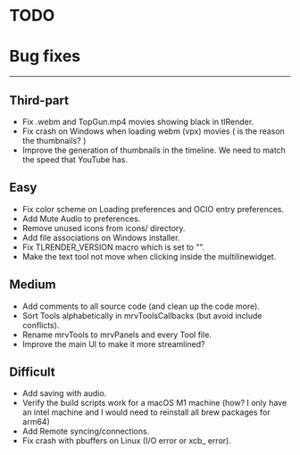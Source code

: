 TODO
====

# Bug fixes
-----------

## Third-part
- Fix .webm and TopGun.mp4 movies showing black in tlRender.
- Fix crash on Windows when loading webm (vpx) movies
  ( is the reason the thumbnails? )
- Improve the generation of thumbnails in the timeline.  We need to match
  the speed that YouTube has.


## Easy

- Fix color scheme on Loading preferences and OCIO entry preferences.
- Add Mute Audio to preferences.
- Remove unused icons from icons/ directory.
- Add file associations on Windows installer.
- Fix TLRENDER_VERSION macro which is set to "".
- Make the text tool not move when clicking inside the multilinewidget.


## Medium

- Add comments to all source code (and clean up the code more).
- Sort Tools alphabetically in mrvToolsCallbacks (but avoid include conflicts).
- Rename mrvTools to mrvPanels and every Tool file.
- Improve the main UI to make it more streamlined?


## Difficult

- Add saving with audio.
- Verify the build scripts work for a macOS M1 machine
  (how? I only have an intel machine and I would need to reinstall all
   brew packages for arm64)
- Add Remote syncing/connections.
- Fix crash with pbuffers on Linux (I/O error or xcb_ error).
